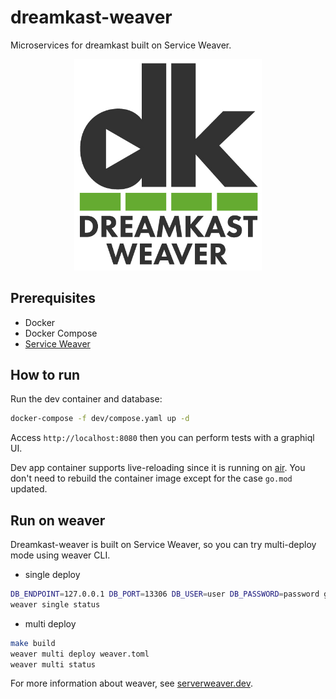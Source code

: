 # dreamkast-weaver

Microservices for dreamkast built on Service Weaver.

<div align="center">
<img src="./images/icon.jpg" alt="dreamkast-weaver" width="300">
</div>

## Prerequisites

- Docker
- Docker Compose
- [Service Weaver](https://serviceweaver.dev/docs.html#installation)

## How to run 

Run the dev container and database:

```bash
docker-compose -f dev/compose.yaml up -d
```

Access `http://localhost:8080` then you can perform tests with a graphiql UI.

Dev app container supports live-reloading since it is running on [air](https://github.com/cosmtrek/air).
You don't need to rebuild the container image except for the case `go.mod` updated.


## Run on weaver

Dreamkast-weaver is built on Service Weaver, so you can try multi-deploy mode using weaver CLI.

- single deploy

```bash
DB_ENDPOINT=127.0.0.1 DB_PORT=13306 DB_USER=user DB_PASSWORD=password go run ./cmd/serve/main.go
weaver single status
```
-  multi deploy

```bash
make build
weaver multi deploy weaver.toml
weaver multi status
```

For more information about weaver, see [serverweaver.dev](https://serviceweaver.dev/docs.html).
